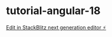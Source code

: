 # tutorial-angular-18

[Edit in StackBlitz next generation editor ⚡️](https://stackblitz.com/~/github.com/rafysanchez/tutorial-angular-18)